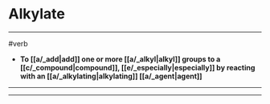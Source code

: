 # Alkylate
---
#verb
- **To [[a/_add|add]] one or more [[a/_alkyl|alkyl]] groups to a [[c/_compound|compound]], [[e/_especially|especially]] by reacting with an [[a/_alkylating|alkylating]] [[a/_agent|agent]]**
---
---
